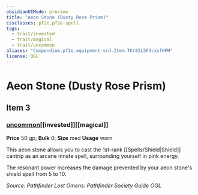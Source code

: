 ```yaml
---
obsidianUIMode: preview
title: "Aeon Stone (Dusty Rose Prism)"
cssclasses: pf2e,pf2e-spell
tags:
  - trait/invested
  - trait/magical
  - trait/uncommon
aliases: "Compendium.pf2e.equipment-srd.Item.TKr8IL5F3cxsfHPH"
license: OGL
---
```

# Aeon Stone (Dusty Rose Prism)
## Item 3
### [uncommon](uncommon "Uncommon Rarity Trait")[[invested]][[magical]]


**Price** 50 gp; 
**Bulk** 0; **Size** med
**Usage** worn

This aeon stone allows you to cast the 1st-rank [[Spells/Shield|Shield]] cantrip as an arcane innate spell, surrounding yourself in pink energy.

The resonant power increases the damage prevented by your aeon stone's shield spell from 5 to 10.

*Source: Pathfinder Lost Omens: Pathfinder Society Guide*
*OGL*